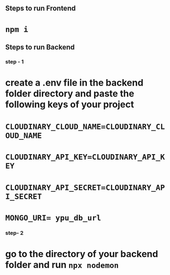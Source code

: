 ## Steps to run Frontend

# `npm i`

## Steps to run Backend

### step - 1

# create a .env file in the backend folder directory and paste the following keys of your project

# `CLOUDINARY_CLOUD_NAME=CLOUDINARY_CLOUD_NAME`

# `CLOUDINARY_API_KEY=CLOUDINARY_API_KEY`

# `CLOUDINARY_API_SECRET=CLOUDINARY_API_SECRET`

# `MONGO_URI= ypu_db_url`

### step- 2
# go to the directory of your backend folder and run `npx nodemon` 



